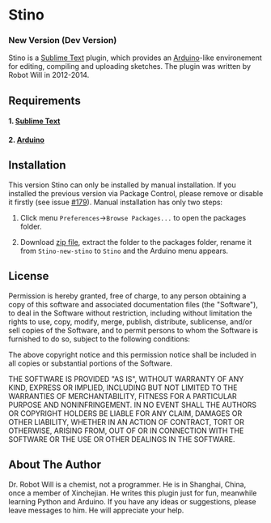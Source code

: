 # Stino
### New Version (Dev Version)

Stino is a [Sublime Text](http://www.sublimetext.com) plugin, which provides an [Arduino](http://arduino.cc)-like environement for editing, compiling and uploading sketches. The plugin was written by Robot Will in 2012-2014.


## Requirements
#### 1. [Sublime Text](http://www.sublimetext.com)

#### 2. [Arduino](http://arduino.cc/en/Main/Software)


## Installation
This version Stino can only be installed by manual installation. If you installed the previous version via Package Control, please remove or disable it firstly (see issue [#179](https://github.com/Robot-Will/Stino/issues/179)). Manual installation has only two steps:

1. Click menu `Preferences`->`Browse Packages...` to open the packages folder.

2. Download [zip file](https://github.com/Robot-Will/Stino/archive/new-stino.zip), extract the folder to the packages folder, rename it from `Stino-new-stino` to `Stino` and the Arduino menu appears.


## License
Permission is hereby granted, free of charge, to any person obtaining a copy of this software and associated documentation files (the "Software"), to deal in the Software without restriction, including without limitation the rights to use, copy, modify, merge, publish, distribute, sublicense, and/or sell copies of the Software, and to permit persons to whom the Software is
furnished to do so, subject to the following conditions:

The above copyright notice and this permission notice shall be included in all copies or substantial portions of the Software.

THE SOFTWARE IS PROVIDED "AS IS", WITHOUT WARRANTY OF ANY KIND, EXPRESS OR IMPLIED, INCLUDING BUT NOT LIMITED TO THE WARRANTIES OF MERCHANTABILITY, FITNESS FOR A PARTICULAR PURPOSE AND NONINFRINGEMENT. IN NO EVENT SHALL THE AUTHORS OR COPYRIGHT HOLDERS BE LIABLE FOR ANY CLAIM, DAMAGES OR OTHER LIABILITY, WHETHER IN AN ACTION OF CONTRACT, TORT OR OTHERWISE, ARISING FROM, OUT OF OR IN CONNECTION WITH THE SOFTWARE OR THE USE OR OTHER DEALINGS IN THE SOFTWARE.

## About The Author
Dr. Robot Will is a chemist, not a programmer. He is in Shanghai, China, once a member of Xinchejian. He writes this plugin just for fun, meanwhile learning Python and Arduino. If you have any ideas or suggestions, please leave messages to him. He will appreciate your help.

